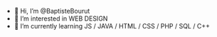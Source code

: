 - 👋 Hi, I’m @BaptisteBourut
- 👀 I’m interested in WEB DESIGN
- 🌱 I’m currently learning JS / JAVA / HTML / CSS / PHP / SQL / C++


<!---
BaptisteBourut/BaptisteBourut is a ✨ special ✨ repository because its `README.md` (this file) appears on your GitHub profile.
You can click the Preview link to take a look at your changes.
--->
